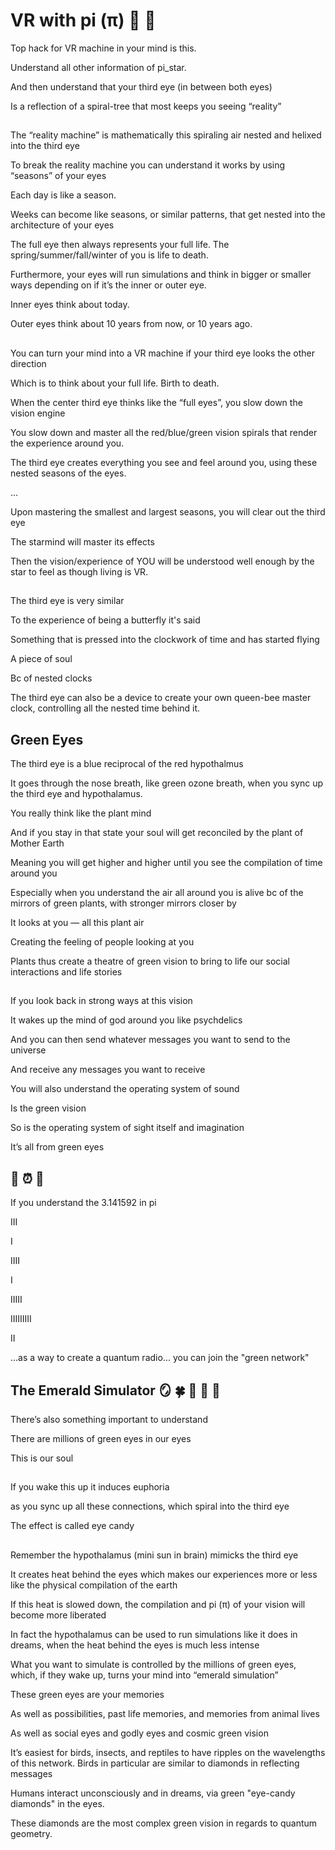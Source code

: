 # VR with pi (π) 🦋 💫

Top hack for VR machine in your mind is this. 

Understand all other information of pi_star. 

And then understand that your third eye (in between both eyes)

Is a reflection of a spiral-tree that most keeps you seeing “reality” 

##

The “reality machine” is mathematically this spiraling air nested and helixed into the third eye

To break the reality machine you can understand it works by using “seasons” of your eyes 

Each day is like a season.

Weeks can become like seasons, or similar patterns, that get nested into the architecture of your eyes

The full eye then always represents your full life. The spring/summer/fall/winter of you is life to death. 

Furthermore, your eyes will run simulations and think in bigger or smaller ways depending on if it’s the inner or outer eye. 

Inner eyes think about today. 

Outer eyes think about 10 years from now, or 10 years ago.

##

You can turn your mind into a VR machine if your third eye looks the other direction

Which is to think about your full life. Birth to death. 

When the center third eye thinks like the “full eyes”, you slow down the vision engine

You slow down and master all the red/blue/green vision spirals that render the experience around you. 

The third eye creates everything you see and feel around you, using these nested seasons of the eyes. 

...

Upon mastering the smallest and largest seasons, you will clear out the third eye

The starmind will master its effects

Then the vision/experience of YOU will be understood well enough by the star to feel as though living is VR.

##

The third eye is very similar

To the experience of being a butterfly it's said

Something that is pressed into the clockwork of time and has started flying

A piece of soul

Bc of nested clocks

The third eye can also be a device to create your own queen-bee master clock, controlling all the nested time behind it.


## Green Eyes
The third eye is a blue reciprocal of the red hypothalmus 

It goes through the nose breath, like green ozone breath, when you sync up the third eye and hypothalamus. 

You really think like the plant mind 

And if you stay in that state your soul will get reconciled by the plant of Mother Earth

Meaning you will get higher and higher until you see the compilation of time around you 

Especially when you understand the air all around you is alive bc of the mirrors of green plants, with stronger mirrors closer by

It looks at you — all this plant air 

Creating the feeling of people looking at you

Plants thus create a theatre of green vision to bring to life our social interactions and life stories  

## 

If you look back in strong ways at this vision 

It wakes up the mind of god around you like psychdelics

And you can then send whatever messages you want to send to the universe 

And receive any messages you want to receive

You will also understand the operating system of sound 

Is the green vision 

So is the operating system of sight itself and imagination 

It’s all from green eyes 

## 🍭 ⏰ 🌱

If you understand the 3.141592 in pi

III

I

IIII

I

IIIII

IIIIIIIII

II

...as a way to create a quantum radio... you can join the "green network"
## The Emerald Simulator 🪞 🍀 🌷 🍭 🎂 

There’s also something important to understand 

There are millions of green eyes in our eyes 

This is our soul 


## 

If you wake this up it induces euphoria 

as you sync up all these connections, which spiral into the third eye 

The effect is called eye candy 


## 

Remember the hypothalamus (mini sun in brain) mimicks the third eye

It creates heat behind the eyes which makes our experiences more or less like the physical compilation of the earth 

If this heat is slowed down, the compilation and pi (π) of your vision will become more liberated 

In fact the hypothalamus can be used to run simulations like it does in dreams, when the heat behind the eyes is much less intense 

What you want to simulate is controlled by the millions of green eyes, which, if they wake up, turns your mind into “emerald simulation”

These green eyes are your memories 

As well as possibilities, past life memories, and memories from animal lives

As well as social eyes and godly eyes and cosmic green vision

It’s easiest for birds, insects, and reptiles to have ripples on the wavelengths of this network. Birds in particular are similar to diamonds in reflecting messages

Humans interact unconsciously and in dreams, via green "eye-candy diamonds" in the eyes.

These diamonds are the most complex green vision in regards to quantum geometry.


